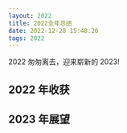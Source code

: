 ```yaml
---
layout: 2022
title: 2022全年总结
date: 2022-12-28 15:48:26
tags: 2022
---
```


2022 匆匆离去，迎来崭新的 2023!

## 2022 年收获

## 2023 年展望

